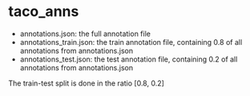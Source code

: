# taco_anns

* annotations.json: the full annotation file
* annotations_train.json: the train annotation file, containing 0.8 of all annotations from annotations.json
* annotations_test.json: the test annotation file, containing 0.2 of all annotations from annotations.json

The train-test split is done in the ratio [0.8, 0.2]
